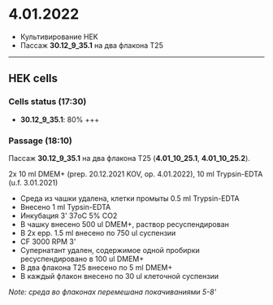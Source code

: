 4.01.2022
==========

- Культивирование HEK
- Пассаж **30.12_9_35.1** на два флакона T25

---

## HEK cells
### Cells status (17:30)
- **30.12_9_35.1**: 80% +++

### Passage (18:10)
Пассаж **30.12_9_35.1** на два флакона T25 (**4.01_10_25.1**, **4.01_10_25.2**).

2x 10 ml DMEM+ (prep. 20.12.2021 KOV, op. 4.01.2022), 10 ml Trypsin-EDTA (u.f. 3.01.2021)

- Среда из чашки удалена, клетки промыты 0.5 ml Trypsin-EDTA
- Внесено 1 ml Typsin-EDTA
- Инкубация 3' 37oC 5% CO2
- В чашку внесено 500 ul DMEM+, раствор ресуспендирован
- В 2x epp. 1.5 ml внесено по 750 ul суспензии
- CF 3000 RPM 3'
- Супернатант удален, содержимое одной пробирки ресуспендировано в 100 ul DMEM+
- В два флакона T25 внесено по 5 ml DMEM+
- В каждый флакон внесено по 30 ul клеточной суспензии

*Note: среда во флаконах перемешана покачиваниями 5-8'*